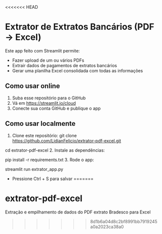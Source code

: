 <<<<<<< HEAD
# Extrator de Extratos Bancários (PDF → Excel)

Este app feito com Streamlit permite:

- Fazer upload de um ou vários PDFs
- Extrair dados de pagamentos de extratos bancários
- Gerar uma planilha Excel consolidada com todas as informações

## Como usar online

1. Suba esse repositório para o GitHub
2. Vá em https://streamlit.io/cloud
3. Conecte sua conta GitHub e publique o app

## Como usar localmente

1. Clone este repositório:
git clone https://github.com/LidianFelicio/extrator-pdf-excel.git

cd extrator-pdf-excel
2. Instale as dependências:

pip install -r requirements.txt
3. Rode o app:

streamlit run extrator_app.py

- Pressione Ctrl + S para salvar
=======
# extrator-pdf-excel
Extração e empilhamento de dados do PDF extrato Bradesco para Excel
>>>>>>> 8d1b6a04d8c2bf8991bb7919245a0a2023ca38a0
